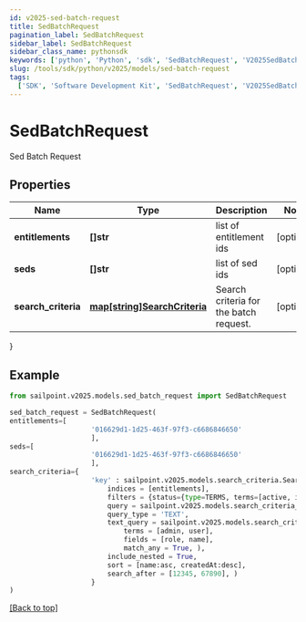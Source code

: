 ```yaml
---
id: v2025-sed-batch-request
title: SedBatchRequest
pagination_label: SedBatchRequest
sidebar_label: SedBatchRequest
sidebar_class_name: pythonsdk
keywords: ['python', 'Python', 'sdk', 'SedBatchRequest', 'V2025SedBatchRequest']
slug: /tools/sdk/python/v2025/models/sed-batch-request
tags:
  ['SDK', 'Software Development Kit', 'SedBatchRequest', 'V2025SedBatchRequest']
---
```


# SedBatchRequest

Sed Batch Request

## Properties

| Name | Type | Description | Notes |
| --- | --- | --- | --- |
| **entitlements** | **[]str** | list of entitlement ids | [optional] |
| **seds** | **[]str** | list of sed ids | [optional] |
| **search_criteria** | [**map[string]SearchCriteria**](search-criteria) | Search criteria for the batch request. | [optional] |

}

## Example

```python
from sailpoint.v2025.models.sed_batch_request import SedBatchRequest

sed_batch_request = SedBatchRequest(
entitlements=[
                    '016629d1-1d25-463f-97f3-c6686846650'
                    ],
seds=[
                    '016629d1-1d25-463f-97f3-c6686846650'
                    ],
search_criteria={
                    'key' : sailpoint.v2025.models.search_criteria.SearchCriteria(
                        indices = [entitlements],
                        filters = {status={type=TERMS, terms=[active, inactive]}},
                        query = sailpoint.v2025.models.search_criteria_query.SearchCriteria_query(),
                        query_type = 'TEXT',
                        text_query = sailpoint.v2025.models.search_criteria_text_query.SearchCriteria_textQuery(
                            terms = [admin, user],
                            fields = [role, name],
                            match_any = True, ),
                        include_nested = True,
                        sort = [name:asc, createdAt:desc],
                        search_after = [12345, 67890], )
                    }
)

```

[[Back to top]](#)
